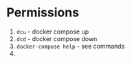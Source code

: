 # Permissions

1. `dcu` - docker compose up
2. `dcd` - docker compose down
3. `docker-compose help` - see commands
4. 
